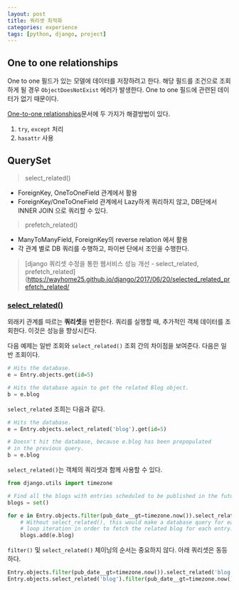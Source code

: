```yaml
---
layout: post
title: 쿼리셋 최적화
categories: experience
tags: [python, django, project]
---
```




## One to one relationships
One to one 필드가 있는 모델에 데이터를 저장하려고 한다. 해당 필드를 조건으로 조회하게 될 경우 `ObjectDoesNotExist` 에러가 발생한다. One to one 필드에 관련된 데이터가 없기 때문이다.

[One-to-one relationships](https://docs.djangoproject.com/ko/1.11/topics/db/examples/one_to_one/)문서에 두 가지가 해결방법이 있다.
1. `try`, `except` 처리
2. `hasattr` 사용

## QuerySet

> select_related()
- ForeignKey, OneToOneField 관계에서 활용
- ForeignKey/OneToOneField 관계에서 Lazy하게 쿼리하지 않고, DB단에서 INNER JOIN 으로 쿼리할 수 있다.

> prefetch_related()
- ManyToManyField, ForeignKey의 reverse relation 에서 활용
- 각 관계 별로 DB 쿼리를 수행하고, 파이썬 단에서 조인을 수행한다.

> [django 쿼리셋 수정을 통한 웹서비스 성능 개선 - select_related, prefetch_related](https://wayhome25.github.io/django/2017/06/20/selected_related_prefetch_related/

### [select_related()](https://docs.djangoproject.com/ko/1.11/ref/models/querysets/#select-related)

외래키 관계를 따르는 **쿼리셋**을 반환한다. 쿼리를 실행할 때, 추가적인 객체 데이터를 조회한다. 이것은 성능을 향상시킨다.

다음 예제는 일반 조회와 `select_related()` 조회 간의 차이점을 보여준다. 다음은 일반 조회이다.
```python
# Hits the database.
e = Entry.objects.get(id=5)

# Hits the database again to get the related Blog object.
b = e.blog
```

`select_related` 조희는 다음과 같다.
```python
# Hits the database.
e = Entry.objects.select_related('blog').get(id=5)

# Doesn't hit the database, because e.blog has been prepopulated
# in the previous query.
b = e.blog
```

`select_related()`는 객체의 쿼리셋과 함께 사용할 수 있다.
```python
from django.utils import timezone

# Find all the blogs with entries scheduled to be published in the future.
blogs = set()

for e in Entry.objects.filter(pub_date__gt=timezone.now()).select_related('blog'):
    # Without select_related(), this would make a database query for each
    # loop iteration in order to fetch the related blog for each entry.
    blogs.add(e.blog)
```
`filter()` 및 `select_related()` 체이닝의 순서는 중요하지 않다. 아래 쿼리셋은 동등하다.

```python
Entry.objects.filter(pub_date__gt=timezone.now()).select_related('blog')
Entry.objects.select_related('blog').filter(pub_date__gt=timezone.now())
```
